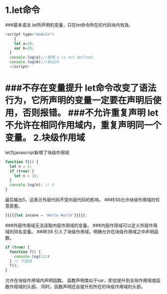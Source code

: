 1.let命令
================
###基本语法
let所声明的变量，只在let命令所在的代码块内有效。
```javascript
<script type="module">
	{
    let a=10;
    var b=20;
  }
  console.log(a);//报错,a is not defined.
  console.log(b);//输出20
  </script>
```
###不存在变量提升
let命令改变了语法行为，它所声明的变量一定要在声明后使用，否则报错。
###不允许重复声明
let不允许在相同作用域内，重复声明同一个变量。
2.块级作用域
===========================
let为javascript新增了块级作用域
```javascript
function f1() {
  let n = 5;
  if (true) {
    let n = 10;
  }
  console.log(n); // 5
}
```
最后输出5，这表示外层代码不受内层代码的影响。
###ES6允许块级作用域的任意嵌套。
```javascript
{{{{{let insane = 'Hello World'}}}}};
```
###外层作用域无法读取内层作用域的变量。
###内层作用域可以定义外层作用域的同名变量。
###ES6 引入了块级作用域，明确允许在块级作用域之中声明函数。
```javascript
if (true) {
  function f() {
  	console.log(111)
  } // 不报错
  f();
}
```
允许在块级作用域内声明函数。
函数声明类似于var，即会提升到全局作用域或函数作用域的头部。
同时，函数声明还会提升到所在的块级作用域的头部。
